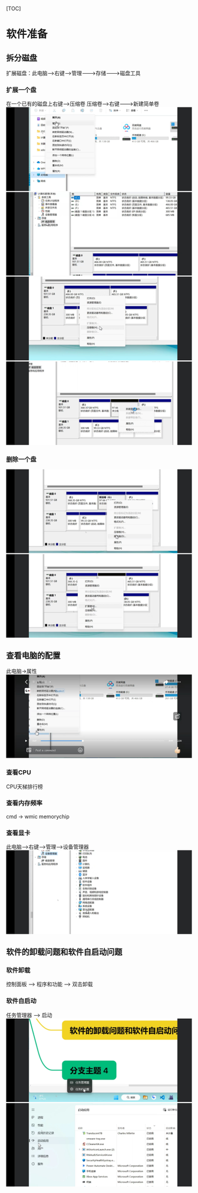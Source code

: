 [TOC]
# 软件准备
## 拆分磁盘
扩展磁盘：此电脑-->右键-->管理--->存储--->磁盘工具
### 扩展一个盘
在一个已有的磁盘上右键-->压缩卷
压缩卷-->右键--->新建简单卷
 ![这是一张图片](amWiki/images/1.1.1/1.jpg)
 ![这是一张图片](amWiki/images/1.1.1/2.jpg)
 ![这是一张图片](amWiki/images/1.1.1/3.jpg)
 ![这是一张图片](amWiki/images/1.1.1/4.jpg)
 ### 删除一个盘
![这是一张图片](amWiki/images/1.1.1/5.jpg)
 ![这是一张图片](amWiki/images/1.1.1/6.jpg)
 ## 查看电脑的配置
 此电脑->属性
 ![这是一张图片](amWiki/images/1.1.1/7.jpg)
 ### 查看CPU
 CPU天梯排行榜
 ### 查看内存频率
 cmd -> wmic memorychip
 ### 查看显卡
 此电脑-->右键-->管理-->设备管理器
 ![这是一张图片](amWiki/images/1.1.1/8.jpg)

 ## 软件的卸载问题和软件自启动问题
 ### 软件卸载
 控制面板 --> 程序和功能 --> 双击卸载
 ### 软件自启动
 任务管理器 --> 启动
  ![这是一张图片](amWiki/images/1.1.1/9.jpg)
 ![这是一张图片](amWiki/images/1.1.1/10.jpg)
